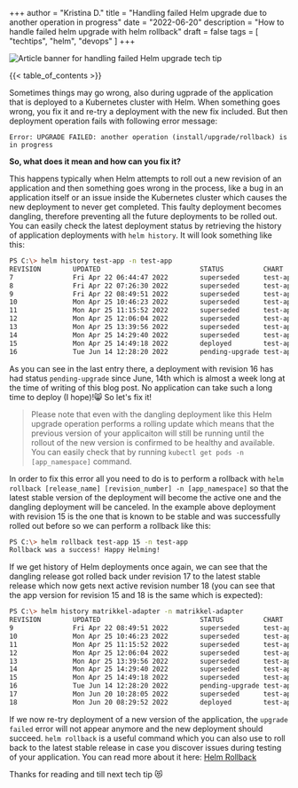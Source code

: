 +++
author = "Kristina D."
title = "Handling failed Helm upgrade due to another operation in progress"
date = "2022-06-20"
description = "How to handle failed helm upgrade with helm rollback"
draft = false
tags = [
    "techtips",
    "helm",
    "devops"
]
+++

![Article banner for handling failed Helm upgrade tech tip](../../images/tech_tips/techtip_6.png)

{{< table_of_contents >}}

Sometimes things may go wrong, also during ugprade of the application that is deployed to a Kubernetes cluster with Helm. When something goes wrong, you fix it and re-try a deployment with the new fix included. But then deployment operation fails with following error message:

```Error: UPGRADE FAILED: another operation (install/upgrade/rollback) is in progress```

**So, what does it mean and how can you fix it?**

This happens typically when Helm attempts to roll out a new revision of an application and then something goes wrong in the process, like a bug in an application itself or an issue inside the Kubernetes cluster which causes the new deployment to never get completed. This faulty deployment becomes dangling, therefore preventing all the future deployments to be rolled out. You can easily check the latest deployment status by retrieving the history of application deployments with ```helm history```. It will look something like this:

``` bash
PS C:\> helm history test-app -n test-app
REVISION        UPDATED                         STATUS          CHART                                                  APP VERSION                      DESCRIPTION
7               Fri Apr 22 06:44:47 2022        superseded      test-app-0.1.232-move-ps.17                            0.1.232-move-ps.17               Upgrade complete
8               Fri Apr 22 07:26:30 2022        superseded      test-app-0.1.232-move-ps.18                            0.1.232-move-ps.18               Upgrade complete
9               Fri Apr 22 08:49:51 2022        superseded      test-app-0.1.232-PullRequest45039.23                   0.1.232-PullRequest45039.23      Upgrade complete
10              Mon Apr 25 10:46:23 2022        superseded      test-app-0.1.232-add-ma.3                              0.1.232-add-ma.3                 Upgrade complete
11              Mon Apr 25 11:15:52 2022        superseded      test-app-0.1.232-add-ma.5                              0.1.232-add-ma.5                 Upgrade complete
12              Mon Apr 25 12:06:04 2022        superseded      test-app-0.1.232-PullRequest45039.24                   0.1.232-PullRequest45039.24      Upgrade complete
13              Mon Apr 25 13:39:56 2022        superseded      test-app-0.1.232                                       0.1.232                          Upgrade complete
14              Mon Apr 25 14:29:40 2022        superseded      test-app-0.1.233-PullRequest45146.2                    0.1.233-PullRequest45146.2       Upgrade complete
15              Mon Apr 25 14:49:18 2022        deployed        test-app-0.1.233                                       0.1.233                          Upgrade complete
16              Tue Jun 14 12:28:20 2022        pending-upgrade test-app-0.1.244-PullRequest47437.3                    0.1.244-PullRequest47437.3       Preparing upgrade
```

As you can see in the last entry there, a deployment with revision 16 has had status ```pending-upgrade``` since June, 14th which is almost a week long at the time of writing of this blog post. No application can take such a long time to deploy (I hope)!😸 So let\'s fix it!

> Please note that even with the dangling deployment like this Helm upgrade operation performs a rolling update which means that the previous version of your applicaiton will still be running until the rollout of the new version is confirmed to be healthy and available. You can easily check that by running ```kubectl get pods -n [app_namespace]``` command. 

In order to fix this error all you need to do is to perform a rollback with ```helm rollback [release_name] [revision_number] -n [app_namespace]``` so that the latest stable version of the deployment will become the active one and the dangling deployment will be canceled. In the example above deployment with revision 15 is the one that is known to be stable and was successfully rolled out before so we can perform a rollback like this:

``` bash
PS C:\> helm rollback test-app 15 -n test-app
Rollback was a success! Happy Helming!
```

If we get history of Helm deployments once again, we can see that the dangling release got rolled back under revision 17 to the latest stable release which now gets next active revision number 18 (you can see that the app version for revision 15 and 18 is the same which is expected):

``` bash
PS C:\> helm history matrikkel-adapter -n matrikkel-adapter
REVISION        UPDATED                         STATUS          CHART                                                   APP VERSION                     DESCRIPTION
9               Fri Apr 22 08:49:51 2022        superseded      test-app-0.1.232-PullRequest45039.23                    0.1.232-PullRequest45039.23     Upgrade complete
10              Mon Apr 25 10:46:23 2022        superseded      test-app-0.1.232-add-ma.3                               0.1.232-add-ma.3                Upgrade complete
11              Mon Apr 25 11:15:52 2022        superseded      test-app-0.1.232-add-ma.5                               0.1.232-add-ma.5                Upgrade complete
12              Mon Apr 25 12:06:04 2022        superseded      test-app-0.1.232-PullRequest45039.24                    0.1.232-PullRequest45039.24     Upgrade complete
13              Mon Apr 25 13:39:56 2022        superseded      test-app-0.1.232                                        0.1.232                         Upgrade complete
14              Mon Apr 25 14:29:40 2022        superseded      test-app-0.1.233-PullRequest45146.2                     0.1.233-PullRequest45146.2      Upgrade complete
15              Mon Apr 25 14:49:18 2022        superseded      test-app-0.1.233                                        0.1.233                         Upgrade complete
16              Tue Jun 14 12:28:20 2022        pending-upgrade test-app-0.1.244-PullRequest47437.3                     0.1.244-PullRequest47437.3      Preparing upgrade
17              Mon Jun 20 10:28:05 2022        superseded      test-app-0.1.233                                        0.1.233                         Rollback to 15
18              Mon Jun 20 08:29:52 2022        deployed        test-app-0.1.244-PullRequest47437.29                    0.1.244-PullRequest47437.29     Upgrade complete
```

If we now re-try deployment of a new version of the application, the ```upgrade failed``` error will not appear anymore and the new deployment should succeed. 
```helm rollback``` is a useful command which you can also use to roll back to the latest stable release in case you discover issues during testing of your application. You can read more about it here: [Helm Rollback](https://helm.sh/docs/helm/helm_rollback/)

Thanks for reading and till next tech tip 😻